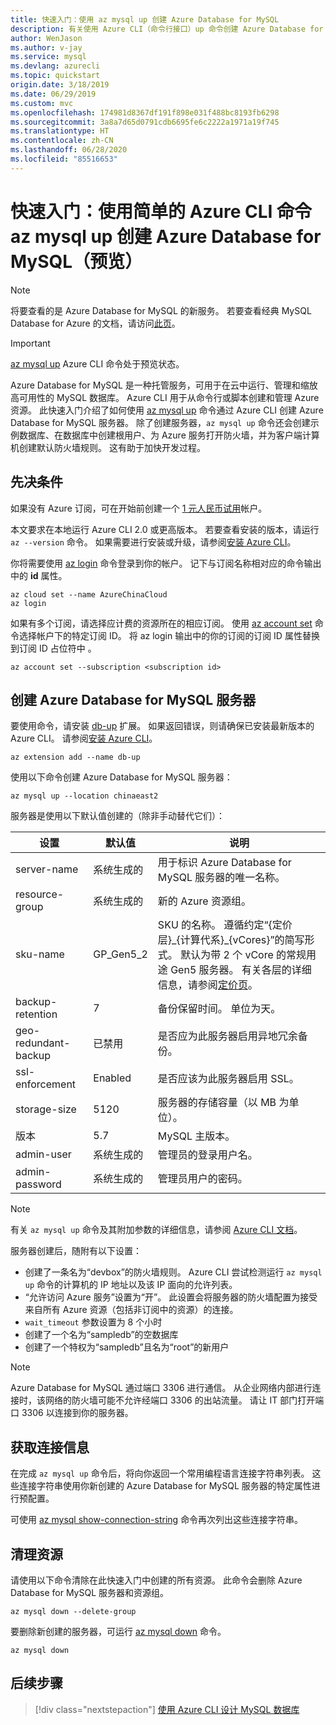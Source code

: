 ```yaml
---
title: 快速入门：使用 az mysql up 创建 Azure Database for MySQL
description: 有关使用 Azure CLI（命令行接口）up 命令创建 Azure Database for MySQL 服务器的快速入门指南。
author: WenJason
ms.author: v-jay
ms.service: mysql
ms.devlang: azurecli
ms.topic: quickstart
origin.date: 3/18/2019
ms.date: 06/29/2019
ms.custom: mvc
ms.openlocfilehash: 174981d8367df191f898e031f488bc8193fb6298
ms.sourcegitcommit: 3a8a7d65d0791cdb6695fe6c2222a1971a19f745
ms.translationtype: HT
ms.contentlocale: zh-CN
ms.lasthandoff: 06/28/2020
ms.locfileid: "85516653"
---
```

# <a name="quickstart-create-an-azure-database-for-mysql-using-a-simple-azure-cli-command---az-mysql-up-preview"></a>快速入门：使用简单的 Azure CLI 命令 az mysql up 创建 Azure Database for MySQL（预览）

> [!NOTE] 
> 将要查看的是 Azure Database for MySQL 的新服务。 若要查看经典 MySQL Database for Azure 的文档，请访问[此页](https://docs.azure.cn/zh-cn/mysql-database-on-azure/)。

> [!IMPORTANT]
> [az mysql up](https://docs.microsoft.com/cli/azure/ext/db-up/mysql#ext-db-up-az-mysql-up) Azure CLI 命令处于预览状态。

Azure Database for MySQL 是一种托管服务，可用于在云中运行、管理和缩放高可用性的 MySQL 数据库。 Azure CLI 用于从命令行或脚本创建和管理 Azure 资源。 此快速入门介绍了如何使用 [az mysql up](https://docs.microsoft.com/cli/azure/ext/db-up/mysql#ext-db-up-az-mysql-up) 命令通过 Azure CLI 创建 Azure Database for MySQL 服务器。 除了创建服务器，`az mysql up` 命令还会创建示例数据库、在数据库中创建根用户、为 Azure 服务打开防火墙，并为客户端计算机创建默认防火墙规则。 这有助于加快开发过程。

## <a name="prerequisites"></a>先决条件

如果没有 Azure 订阅，可在开始前创建一个 [1 元人民币试用](https://www.azure.cn/zh-cn/pricing/1rmb-trial-full/?form-type=identityauth)帐户。

本文要求在本地运行 Azure CLI 2.0 或更高版本。 若要查看安装的版本，请运行 `az --version` 命令。 如果需要进行安装或升级，请参阅[安装 Azure CLI](/cli/install-azure-cli)。

你将需要使用 [az login](/cli/authenticate-azure-cli?view=interactive-log-in) 命令登录到你的帐户。 记下与订阅名称相对应的命令输出中的 **id** 属性。

```azurecli
az cloud set --name AzureChinaCloud
az login
```

如果有多个订阅，请选择应计费的资源所在的相应订阅。 使用 [az account set](/cli/account) 命令选择帐户下的特定订阅 ID。 将 az login 输出中的你的订阅的订阅 ID 属性替换到订阅 ID 占位符中 。

```azurecli
az account set --subscription <subscription id>
```

## <a name="create-an-azure-database-for-mysql-server"></a>创建 Azure Database for MySQL 服务器

要使用命令，请安装 [db-up](https://docs.microsoft.com/cli/azure/ext/db-up) 扩展。 如果返回错误，则请确保已安装最新版本的 Azure CLI。 请参阅[安装 Azure CLI](/cli/install-azure-cli)。

```azurecli
az extension add --name db-up
```

使用以下命令创建 Azure Database for MySQL 服务器：

```azurecli
az mysql up --location chinaeast2
```

服务器是使用以下默认值创建的（除非手动替代它们）：

**设置** | **默认值** | **说明**
---|---|---
server-name | 系统生成的 | 用于标识 Azure Database for MySQL 服务器的唯一名称。
resource-group | 系统生成的 | 新的 Azure 资源组。
sku-name | GP_Gen5_2 | SKU 的名称。 遵循约定“{定价层}\_{计算代系}\_{vCores}”的简写形式。 默认为带 2 个 vCore 的常规用途 Gen5 服务器。 有关各层的详细信息，请参阅[定价页](https://azure.cn/pricing/details/mysql/)。
backup-retention | 7 | 备份保留时间。 单位为天。
geo-redundant-backup | 已禁用 | 是否应为此服务器启用异地冗余备份。
ssl-enforcement | Enabled | 是否应该为此服务器启用 SSL。
storage-size | 5120 | 服务器的存储容量（以 MB 为单位）。
版本 | 5.7 | MySQL 主版本。
admin-user | 系统生成的 | 管理员的登录用户名。
admin-password | 系统生成的 | 管理员用户的密码。

> [!NOTE]
> 有关 `az mysql up` 命令及其附加参数的详细信息，请参阅 [Azure CLI 文档](https://docs.microsoft.com/cli/azure/ext/db-up/mysql#ext-db-up-az-mysql-up)。

服务器创建后，随附有以下设置：

- 创建了一条名为“devbox”的防火墙规则。 Azure CLI 尝试检测运行 `az mysql up` 命令的计算机的 IP 地址以及该 IP 面向的允许列表。
- “允许访问 Azure 服务”设置为“开”。 此设置会将服务器的防火墙配置为接受来自所有 Azure 资源（包括非订阅中的资源）的连接。
- `wait_timeout` 参数设置为 8 个小时
- 创建了一个名为“sampledb”的空数据库
- 创建了一个特权为“sampledb”且名为“root”的新用户

> [!NOTE]
> Azure Database for MySQL 通过端口 3306 进行通信。 从企业网络内部进行连接时，该网络的防火墙可能不允许经端口 3306 的出站流量。 请让 IT 部门打开端口 3306 以连接到你的服务器。

## <a name="get-the-connection-information"></a>获取连接信息

在完成 `az mysql up` 命令后，将向你返回一个常用编程语言连接字符串列表。 这些连接字符串使用你新创建的 Azure Database for MySQL 服务器的特定属性进行预配置。

可使用 [az mysql show-connection-string](https://docs.microsoft.com/cli/azure/ext/db-up/mysql#ext-db-up-az-mysql-show-connection-string) 命令再次列出这些连接字符串。

## <a name="clean-up-resources"></a>清理资源

请使用以下命令清除在此快速入门中创建的所有资源。 此命令会删除 Azure Database for MySQL 服务器和资源组。

```azurecli
az mysql down --delete-group
```

要删除新创建的服务器，可运行 [az mysql down](https://docs.microsoft.com/cli/azure/ext/db-up/mysql#ext-db-up-az-mysql-down) 命令。

```azurecli
az mysql down
```

## <a name="next-steps"></a>后续步骤

> [!div class="nextstepaction"]
> [使用 Azure CLI 设计 MySQL 数据库](./tutorial-design-database-using-cli.md)
